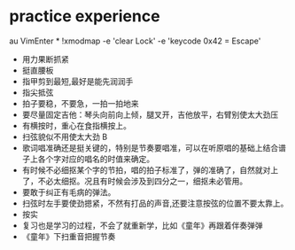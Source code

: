 # practice experience
au VimEnter * !xmodmap -e 'clear Lock' -e 'keycode 0x42 = Escape'
* 用力果断抓紧
* 挺直腰板
* 指甲剪到最短,最好是能先润润手
* 指尖抵弦
* 拍子要稳，不要急，一拍一拍地来
* 要尽量固定吉他：琴头向前向上倾，腿叉开，吉他放平，右臂别使太大劲压
*  有横按时，重心在食指横按上。
* 扫弦貌似不用使太大劲
    B
* 歌词唱准确还是挺关键的，特别是节奏要唱准，可以在听原唱的基础上结合谱子上各个字对应的唱名的时值来确定。
* 有时候不必细抠某个字的节拍，唱的拍子标准了，弹的准确了，自然就对上了，不必太细抠。况且有时候会涉及到四分之一，细抠未必管用。
* 要敢于纠正有毛病的弹法。
* 扫弦时左手要使劲摁紧，不然有打品的声音,还要注意按弦的位置不要太靠上。
* 按实
* 复习也是学习的过程，不会了就重新学，比如《童年》再跟着伴奏弹弹
* 《童年》下扫重音把握节奏
